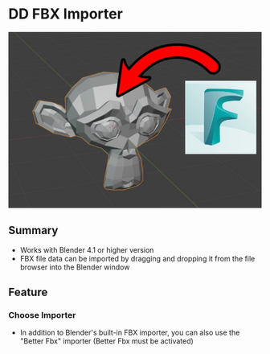 # DD FBX Importer
![Thumbnail](https://raw.githubusercontent.com/Yulit-c/DD_FBX_Importer/vault/Images/thumbnail_00.jpg)

## Summary
- Works with Blender 4.1 or higher version
- FBX file data can be imported by dragging and dropping it from the file browser into the Blender window

## Feature
### Choose Importer
- In addition to Blender's built-in FBX importer, you can also use the "Better Fbx" importer (Better Fbx must be activated)
